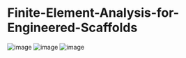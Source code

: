 # Finite-Element-Analysis-for-Engineered-Scaffolds
![image](https://user-images.githubusercontent.com/100729318/205697070-2fb14c31-1fbc-4168-9d73-a72c6f69ba2b.png)
![image](https://user-images.githubusercontent.com/100729318/205697206-2d63e2b3-7dd0-4701-8605-70aa2b6311ae.png)
![image](https://user-images.githubusercontent.com/100729318/205697586-d0953240-f036-4752-b824-eb66cf54b16f.png)
